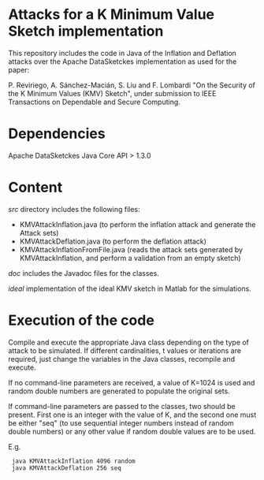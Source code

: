 # Attacks for a K Minimum Value Sketch implementation

This repository includes the code in Java of the Inflation and Deflation attacks over the Apache DataSketckes implementation as used for the paper:

P. Reviriego, A. Sánchez-Macián, S. Liu and F. Lombardi "On the Security of the K Minimum Values (KMV) Sketch", under submission to IEEE Transactions on Dependable and Secure Computing.

# Dependencies
Apache DataSketckes Java Core API > 1.3.0

# Content
*src* directory includes the following files:
- KMVAttackInflation.java (to perform the inflation attack and generate the Attack sets)
- KMVAttackDeflation.java (to perform the deflation attack)
- KMVAttackInflationFromFile.java (reads the attack sets generated by KMVAttackInflation, and perform a validation from an empty sketch)

*doc* includes the Javadoc files for the classes.

*ideal* implementation of the ideal KMV sketch in Matlab for the simulations.

# Execution of the code
Compile and execute the appropriate Java class depending on the type of attack to be simulated.
If different cardinalities, t values or iterations are required, just change the variables in the Java classes, recompile and execute.

If no command-line parameters are received, a value of K=1024 is used and random double numbers are generated to populate the original sets.

If command-line parameters are passed to the classes, two should be present. First one is an integer with the value of K, and the second one must be either "seq" (to use sequential integer numbers instead of random double numbers) or any other value if random double values are to be used.

E.g. 
     
     java KMVAttackInflation 4096 random
     java KMVAttackDeflation 256 seq
